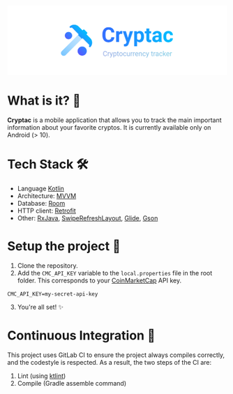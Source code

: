 <p align="center">
  <img src=".assets/banner.png" />
</p>

# What is it? 🤔

**Cryptac** is a mobile application that allows you to track the main important information about
your favorite cryptos. It is currently available only on Android (> 10).


# Tech Stack 🛠

- Language [Kotlin](https://kotlinlang.org/)
- Architecture: [MVVM](https://en.wikipedia.org/wiki/Model%E2%80%93view%E2%80%93viewmodel)
- Database: [Room](https://developer.android.com/jetpack/androidx/releases/room)
- HTTP client: [Retrofit](https://square.github.io/retrofit/)
- Other: [RxJava](https://github.com/ReactiveX/RxJava), [SwipeRefreshLayout](https://developer.android.com/jetpack/androidx/releases/swiperefreshlayout), [Glide](https://github.com/bumptech/glide), [Gson](https://github.com/google/gson)

# Setup the project 🔄

1. Clone the repository.
2. Add the `CMC_API_KEY` variable to the `local.properties` file in the root folder. This
corresponds to your [CoinMarketCap](https://coinmarketcap.com/api) API key.

```properties
CMC_API_KEY=my-secret-api-key
```

3. You're all set! ✨

# Continuous Integration 🧪

This project uses GitLab CI to ensure the project always compiles correctly, and the codestyle is
respected. As a result, the two steps of the CI are:

1. Lint (using [ktlint](https://github.com/pinterest/ktlint))
2. Compile (Gradle assemble command)
